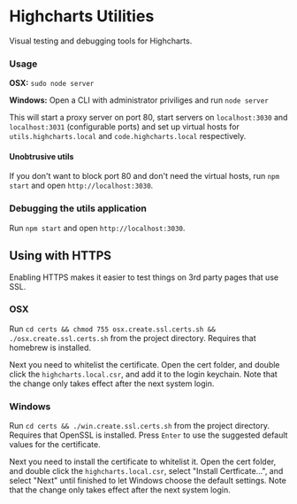 # Highcharts Utilities

Visual testing and debugging tools for Highcharts.

### Usage
**OSX:** `sudo node server`

**Windows:** Open a CLI with administrator priviliges and run `node server`

This will start a proxy server on port 80, start servers on `localhost:3030` and
`localhost:3031` (configurable ports) and set up virtual hosts for
`utils.highcharts.local` and `code.highcharts.local` respectively.

#### Unobtrusive utils
If you don't want to block port 80 and don't need the virtual hosts, run
`npm start` and open `http://localhost:3030`.

### Debugging the utils application
Run `npm start` and open `http://localhost:3030`.


## Using with HTTPS

Enabling HTTPS makes it easier to test things on 3rd party pages that use SSL.

### OSX

Run `cd certs && chmod 755 osx.create.ssl.certs.sh && ./osx.create.ssl.certs.sh` from the project directory. Requires that homebrew is installed.


Next you need to whitelist the certificate. Open the cert folder, and double click the `highcharts.local.csr`, and add it to the login keychain.
Note that the change only takes effect after the next system login.

### Windows
Run `cd certs && ./win.create.ssl.certs.sh` from the project directory. Requires that OpenSSL is installed.
Press `Enter` to use the suggested default values for the certificate.

Next you need to install the certificate to whitelist it. Open the cert folder, and double click the `highcharts.local.csr`, select "Install Certficate...", and select "Next" until finished to let Windows choose the default settings.
Note that the change only takes effect after the next system login.
